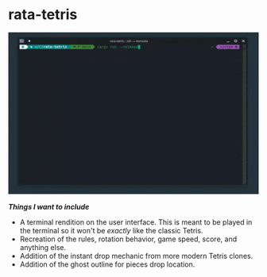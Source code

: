 # rata-tetris

![demo animation](images/demo_image.gif)

***Things I want to include***
- A terminal rendition on the user interface. This is meant to be played in the terminal so it won't be _exactly_ like the classic Tetris.
- Recreation of the rules, rotation behavior, game speed, score, and anything else.
- Addition of the instant drop mechanic from more modern Tetris clones.
- Addition of the ghost outline for pieces drop location.
